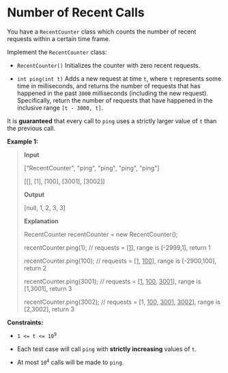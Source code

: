 # Number of Recent Calls

You have a <code>RecentCounter</code> class which counts the number of recent requests within a certain time frame.

Implement the <code>RecentCounter</code> class:

- <code>RecentCounter()</code> Initializes the counter with zero recent requests.

- <code>int ping(int t)</code> Adds a new request at time <code>t</code>, where <code>t</code> represents some time in milliseconds, and returns the number of requests that has happened in the past <code>3000</code> milliseconds (including the new request). Specifically, return the number of requests that have happened in the inclusive range <code>[t - 3000, t]</code>.

It is **guaranteed** that every call to <code>ping</code> uses a strictly larger value of <code>t</code> than the previous call.


**Example 1:**
>
> **Input**
>
> ["RecentCounter", "ping", "ping", "ping", "ping"]
>
> [[], [1], [100], [3001], [3002]]
>
> **Output**
>
> [null, 1, 2, 3, 3]
>
> **Explanation**
>
> RecentCounter recentCounter = new RecentCounter();
>
> recentCounter.ping(1);     // requests = [<u>1</u>], range is [-2999,1], return 1
>
> recentCounter.ping(100);   // requests = [<u>1</u>, <u>100</u>], range is [-2900,100], return 2
>
> recentCounter.ping(3001);  // requests = [<u>1</u>, <u>100</u>, <u>3001</u>], range is [1,3001], return 3
>
> recentCounter.ping(3002);  // requests = [1, <u>100</u>, <u>3001</u>, <u>3002</u>], range is [2,3002], return 3


**Constraints:**

- <code>1 &lt;= t &lt;= 10<sup>9</sup></code>

- Each test case will call <code>ping</code> with **strictly increasing** values of <code>t</code>.

- At most <code>10<sup>4</sup></code> calls will be made to <code>ping</code>.
